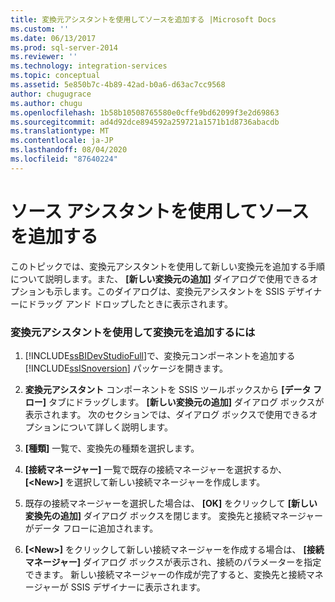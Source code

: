 ```yaml
---
title: 変換元アシスタントを使用してソースを追加する |Microsoft Docs
ms.custom: ''
ms.date: 06/13/2017
ms.prod: sql-server-2014
ms.reviewer: ''
ms.technology: integration-services
ms.topic: conceptual
ms.assetid: 5e850b7c-4b89-42ad-b0a6-d63ac7cc9568
author: chugugrace
ms.author: chugu
ms.openlocfilehash: 1b58b10508765580e0cffe9bd62099f3e2d69863
ms.sourcegitcommit: ad4d92dce894592a259721a1571b1d8736abacdb
ms.translationtype: MT
ms.contentlocale: ja-JP
ms.lasthandoff: 08/04/2020
ms.locfileid: "87640224"
---
```

# <a name="add-a-source-using-source-assistant"></a>ソース アシスタントを使用してソースを追加する
  このトピックでは、変換元アシスタントを使用して新しい変換元を追加する手順について説明します。また、 **[新しい変換元の追加]** ダイアログで使用できるオプションも示します。このダイアログは、変換元アシスタントを SSIS デザイナーにドラッグ アンド ドロップしたときに表示されます。  
  
### <a name="to-use-source-assistant-to-add-a-source"></a>変換元アシスタントを使用して変換元を追加するには  
  
1.  [!INCLUDE[ssBIDevStudioFull](../includes/ssbidevstudiofull-md.md)]で、変換元コンポーネントを追加する [!INCLUDE[ssISnoversion](../includes/ssisnoversion-md.md)] パッケージを開きます。  
  
2.  **変換元アシスタント** コンポーネントを SSIS ツールボックスから **[データ フロー]** タブにドラッグします。 **[新しい変換元の追加]** ダイアログ ボックスが表示されます。 次のセクションでは、ダイアログ ボックスで使用できるオプションについて詳しく説明します。  
  
3.  **[種類]** 一覧で、変換先の種類を選択します。  
  
4.  **[接続マネージャー]** 一覧で既存の接続マネージャーを選択するか、 **[\<New>]** を選択して新しい接続マネージャーを作成します。  
  
5.  既存の接続マネージャーを選択した場合は、 **[OK]** をクリックして **[新しい変換先の追加]** ダイアログ ボックスを閉じます。 変換先と接続マネージャーがデータ フローに追加されます。  
  
6.  **[\<New>]** をクリックして新しい接続マネージャーを作成する場合は、 **[接続マネージャー]** ダイアログ ボックスが表示され、接続のパラメーターを指定できます。 新しい接続マネージャーの作成が完了すると、変換先と接続マネージャーが SSIS デザイナーに表示されます。  
  
  
